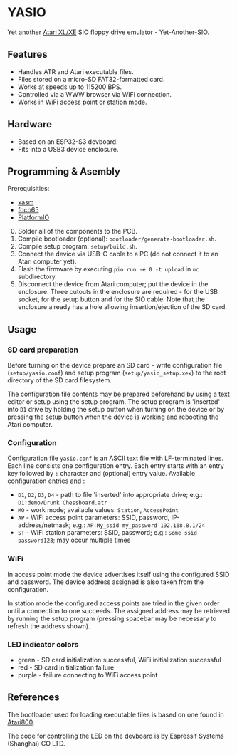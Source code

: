 YASIO
=====

Yet another [Atari XL/XE](http://en.wikipedia.org/wiki/Atari_8-bit_family) SIO
floppy drive emulator - Yet-Another-SIO.

Features
--------

* Handles ATR and Atari executable files.
* Files stored on a micro-SD FAT32-formatted card.
* Works at speeds up to 115200 BPS.
* Controlled via a WWW browser via WiFi connection.
* Works in WiFi access point or station mode.

Hardware
--------

* Based on an ESP32-S3 devboard.
* Fits into a USB3 device enclosure.

Programming & Asembly
---------------------

Prerequisities:

* [xasm](https://github.com/pfusik/xasm)
* [foco65](https://github.com/piotr-wiszowaty/foco65)
* [PlatformIO](https://platformio.org)

0. Solder all of the components to the PCB.
1. Compile bootloader (optional): `bootloader/generate-bootloader.sh`.
2. Compile setup program: `setup/build.sh`.
3. Connect the device via USB-C cable to a PC (do not connect it to an Atari
   computer yet).
4. Flash the firmware by executing `pio run -e 0 -t upload` in `uc`
   subdirectory.
5. Disconnect the device from Atari computer; put the device in the enclosure.
   Three cutouts in the enclosure are required - for the USB socket, for the
   setup button and for the SIO cable. Note that the enclosure already has a
   hole allowing insertion/ejection of the SD card.

Usage
-----

### SD card preparation

Before turning on the device prepare an SD card - write configuration file
(`setup/yasio.conf`) and setup program (`setup/yasio_setup.xex`) to the root
directory of the SD card filesystem.

The configuration file contents may be prepared beforehand by using a text
editor or setup using the setup program. The setup program is 'inserted' into
`D1` drive by holding the setup button when turning on the device or by
pressing the setup button when the device is working and rebooting the Atari
computer.

### Configuration

Configuration file `yasio.conf` is an ASCII text file with LF-terminated lines.
Each line consists one configuration entry. Each entry starts with an entry key
followed by `:` character and (optional) entry value.
Available configuration entries and :

* `D1`, `D2`, `D3`, `D4` - path to file 'inserted' into appropriate drive;
  e.g.: `D1:demo/Drunk Chessboard.atr`
* `MO` - work mode; available values: `Station`, `AccessPoint`
* `AP` - WiFi access point parameters: SSID, password, IP-address/netmask;
  e.g.: `AP:My_ssid my_password 192.168.8.1/24`
* `ST` - WiFi station parameters: SSID, password; e.g.: `Some_ssid
  password123`; may occur multiple times

### WiFi

In access point mode the device advertises itself using the configured SSID and
password. The device address assigned is also taken from the configuration.

In station mode the configured access points are tried in the given order until
a connection to one succeeds. The assigned address may be retrieved by running
the setup program (pressing spacebar may be necessary to refresh the address
shown).

### LED indicator colors

* green - SD card initialization successful, WiFi initialization successful
* red - SD card initialization failure
* purple - failure connecting to WiFi access point

References
----------

The bootloader used for loading executable files is based on one
found in [Atari800](https://atari800.github.io/).

The code for controlling the LED on the devboard is by Espressif Systems
(Shanghai) CO LTD.
